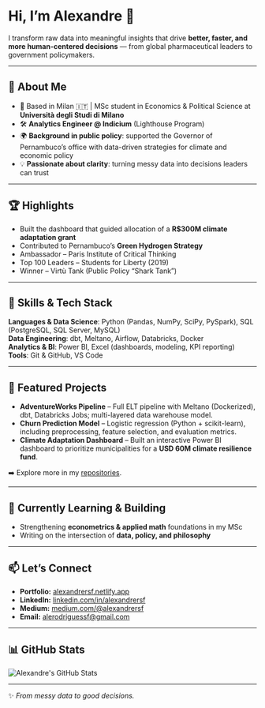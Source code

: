 # Hi, I’m Alexandre 👋  

I transform raw data into meaningful insights that drive **better, faster, and more human-centered decisions** — from global pharmaceutical leaders to government policymakers.  

---

## 🎯 About Me  
- 📍 Based in Milan 🇮🇹 | MSc student in Economics & Political Science at **Università degli Studi di Milano**  
- 🛠️ **Analytics Engineer @ Indicium** (Lighthouse Program)  
- 🌍 **Background in public policy**: supported the Governor of Pernambuco’s office with data-driven strategies for climate and economic policy  
- 💡 **Passionate about clarity**: turning messy data into decisions leaders can trust  

---

## 🏆 Highlights  
- Built the dashboard that guided allocation of a **R$300M climate adaptation grant**  
- Contributed to Pernambuco’s **Green Hydrogen Strategy**  
- Ambassador – Paris Institute of Critical Thinking  
- Top 100 Leaders – Students for Liberty (2019)  
- Winner – Virtù Tank (Public Policy “Shark Tank”)  

---

## 🚀 Skills & Tech Stack  
**Languages & Data Science**: Python (Pandas, NumPy, SciPy, PySpark), SQL (PostgreSQL, SQL Server, MySQL)  
**Data Engineering**: dbt, Meltano, Airflow, Databricks, Docker  
**Analytics & BI**: Power BI, Excel (dashboards, modeling, KPI reporting)  
**Tools**: Git & GitHub, VS Code  

---

## 🔨 Featured Projects  
- **AdventureWorks Pipeline** – Full ELT pipeline with Meltano (Dockerized), dbt, Databricks Jobs; multi-layered data warehouse model.  
- **Churn Prediction Model** – Logistic regression (Python + scikit-learn), including preprocessing, feature selection, and evaluation metrics.  
- **Climate Adaptation Dashboard** – Built an interactive Power BI dashboard to prioritize municipalities for a **USD 60M climate resilience fund**.  

➡️ Explore more in my [repositories](https://github.com/alerodriguessf?tab=repositories).  

---

## 🌱 Currently Learning & Building  
- Strengthening **econometrics & applied math** foundations in my MSc  
- Writing on the intersection of **data, policy, and philosophy**  

---

## 📫 Let’s Connect  
- **Portfolio:** [alexandrersf.netlify.app](https://alexandrersf.netlify.app)  
- **LinkedIn:** [linkedin.com/in/alexandrersf](https://www.linkedin.com/in/alexandrersf)
- **Medium:** [medium.com/@alexandrersf](https://medium.com/@alexandrersf) 
- **Email:** alerodriguessf@gmail.com  

---

## 📊 GitHub Stats  

![Alexandre's GitHub Stats](https://github-readme-stats.vercel.app/api?username=alerodriguessf&show_icons=true&theme=tokyonight)

---
✨ *From messy data to good decisions.*
